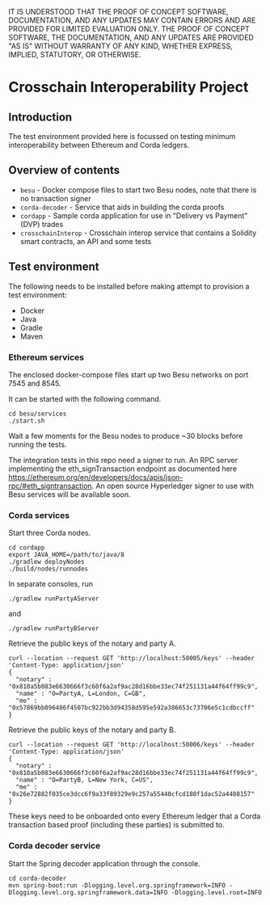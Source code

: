 IT IS UNDERSTOOD THAT THE PROOF OF CONCEPT SOFTWARE, DOCUMENTATION, AND ANY UPDATES MAY CONTAIN ERRORS AND ARE PROVIDED
FOR LIMITED EVALUATION ONLY. THE PROOF OF CONCEPT SOFTWARE, THE DOCUMENTATION, AND ANY UPDATES ARE PROVIDED "AS IS"
WITHOUT WARRANTY OF ANY KIND, WHETHER EXPRESS, IMPLIED, STATUTORY, OR OTHERWISE.

# Crosschain Interoperability Project

## Introduction

The test environment provided here is focussed on testing minimum interoperability between Ethereum and Corda ledgers.

## Overview of contents

 - `besu` - Docker compose files to start two Besu nodes, note that there is no transaction signer
 - `corda-decoder` - Service that aids in building the corda proofs
 - `cordapp` - Sample corda application for use in "Delivery vs Payment" (DVP) trades
 - `crosschainInterop` - Crosschain interop service that contains a Solidity smart contracts, an API and some tests

## Test environment

The following needs to be installed before making attempt to provision a test environment:
 - Docker
 - Java
 - Gradle
 - Maven
  
### Ethereum services

The enclosed docker-compose files start up two Besu networks on port 7545 and 8545.

It can be started with the following command.

```shell
cd besu/services
./start.sh
```

Wait a few moments for the Besu nodes to produce ~30 blocks before running the tests.

The integration tests in this repo need a signer to run. An RPC server implementing the eth_signTransaction endpoint as documented here https://ethereum.org/en/developers/docs/apis/json-rpc/#eth_signtransaction. An open source Hyperledger signer to use with Besu services will be available soon.

### Corda services

Start three Corda nodes.
```shell
cd cordapp
export JAVA_HOME=/path/to/java/8
./gradlew deployNodes
./build/nodes/runnodes
```
In separate consoles, run
```shell
./gradlew runPartyAServer
```
and
```shell
./gradlew runPartyBServer
```
Retrieve the public keys of the notary and party A.
```shell
curl --location --request GET 'http://localhost:50005/keys' --header 'Content-Type: application/json'
{
  "notary" : "0x810a5b083e6630666f3c60f6a2af9ac28d16bbe33ec74f251131a44f64ff99c9",
  "name" : "O=PartyA, L=London, C=GB",
  "me" : "0x57869bb096486f4507bc922bb3d94358d595e592a386653c73706e5c1cdbccff"
}
```
Retrieve the public keys of the notary and party B.
```shell
curl --location --request GET 'http://localhost:50006/keys' --header 'Content-Type: application/json'
{
  "notary" : "0x810a5b083e6630666f3c60f6a2af9ac28d16bbe33ec74f251131a44f64ff99c9",
  "name" : "O=PartyB, L=New York, C=US",
  "me" : "0x26e72882f035ce3dcc6f9a33f89329e9c257a55440cfcd180f1dac52a4408157"
} 
```
These keys need to be onboarded onto every Ethereum ledger that a Corda transaction based proof (including these parties)
is submitted to.

### Corda decoder service

Start the Spring decoder application through the console.
```shell
cd corda-decoder
mvn spring-boot:run -Dlogging.level.org.springframework=INFO -Dlogging.level.org.springframework.data=INFO -Dlogging.level.root=INFO
```

